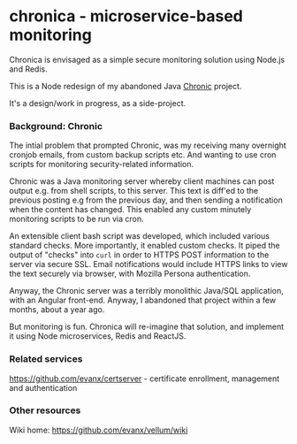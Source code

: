 
# chronica - microservice-based monitoring

Chronica is envisaged as a simple secure monitoring solution using Node.js and Redis.

This is a Node redesign of my abandoned Java <a href="https://github.com/evanx/chronic">Chronic</a> project.

It's a design/work in progress, as a side-project.
 

### Background: Chronic

The intial problem that prompted Chronic, was my receiving many overnight cronjob emails, from custom backup scripts etc. And wanting to use cron scripts for monitoring security-related information.

Chronic was a Java monitoring server whereby client machines can post output e.g. from shell scripts, to this server. This text is diff'ed to the previous posting e.g from the previous day, and then sending a notification when the content has changed. This enabled any custom minutely monitoring scripts to be run via cron.

An extensible client bash script was developed, which included various standard checks. More importantly, it enabled custom checks. It piped the output of "checks" into `curl` in order to HTTPS POST information to the server via secure SSL. Email notifications would include HTTPS links to view the text securely via browser, with Mozilla Persona authentication.

Anyway, the Chronic server was a terribly monolithic Java/SQL application, with an Angular front-end. Anyway, I abandoned that project within a few months, about a year ago.

But monitoring is fun. Chronica will re-imagine that solution, and implement it using Node microservices, Redis and ReactJS.


### Related services

https://github.com/evanx/certserver - certificate enrollment, management and authentication


### Other resources

Wiki home: https://github.com/evanx/vellum/wiki

